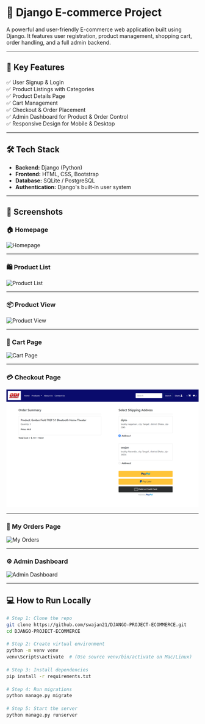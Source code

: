 # 🛒 Django E-commerce Project

A powerful and user-friendly E-commerce web application built using Django. It features user registration, product management, shopping cart, order handling, and a full admin backend.

---

## 🚀 Key Features

✅ User Signup & Login  
✅ Product Listings with Categories  
✅ Product Details Page  
✅ Cart Management  
✅ Checkout & Order Placement  
✅ Admin Dashboard for Product & Order Control  
✅ Responsive Design for Mobile & Desktop

---

## 🛠️ Tech Stack

- **Backend:** Django (Python)
- **Frontend:** HTML, CSS, Bootstrap
- **Database:** SQLite / PostgreSQL
- **Authentication:** Django's built-in user system

---

## 📸 Screenshots

### 🏠 Homepage

![Homepage](https://github.com/swajan21/DJANGO-PROJECT-ECOMMERCE/raw/main/Django%20project/Screenshot/home.png)

---

### 🛍️ Product List

![Product List](https://github.com/swajan21/DJANGO-PROJECT-ECOMMERCE/raw/main/Django%20project/Screenshot/productlist.png)

---

### 📦 Product View

![Product View](https://github.com/swajan21/DJANGO-PROJECT-ECOMMERCE/raw/main/Django%20project/Screenshot/productview.png)

---

### 🛒 Cart Page

![Cart Page](https://github.com/swajan21/DJANGO-PROJECT-ECOMMERCE/raw/main/Django%20project/Screenshot/cart.png)

---

### 💳 Checkout Page

![Checkout Page](https://github.com/swajan21/DJANGO-PROJECT-ECOMMERCE/raw/main/Django%20project/Screenshot/checkout.png)

---

### 📜 My Orders Page

![My Orders](https://github.com/swajan21/DJANGO-PROJECT-ECOMMERCE/raw/main/Django%20project/Screenshot/myorder.png)

---

### ⚙️ Admin Dashboard

![Admin Dashboard](https://github.com/swajan21/DJANGO-PROJECT-ECOMMERCE/raw/main/Django%20project/Screenshot/admin.png)

---

## 💻 How to Run Locally

```bash
# Step 1: Clone the repo
git clone https://github.com/swajan21/DJANGO-PROJECT-ECOMMERCE.git
cd DJANGO-PROJECT-ECOMMERCE

# Step 2: Create virtual environment
python -m venv venv
venv\Scripts\activate  # (Use source venv/bin/activate on Mac/Linux)

# Step 3: Install dependencies
pip install -r requirements.txt

# Step 4: Run migrations
python manage.py migrate

# Step 5: Start the server
python manage.py runserver
